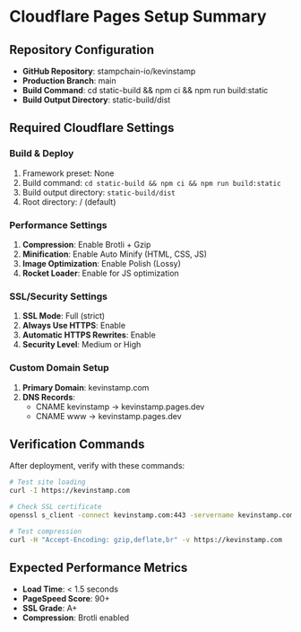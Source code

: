# Cloudflare Pages Setup Summary

## Repository Configuration
- **GitHub Repository**: stampchain-io/kevinstamp
- **Production Branch**: main
- **Build Command**: cd static-build && npm ci && npm run build:static
- **Build Output Directory**: static-build/dist

## Required Cloudflare Settings

### Build & Deploy
1. Framework preset: None
2. Build command: `cd static-build && npm ci && npm run build:static`
3. Build output directory: `static-build/dist`
4. Root directory: / (default)

### Performance Settings
1. **Compression**: Enable Brotli + Gzip
2. **Minification**: Enable Auto Minify (HTML, CSS, JS)
3. **Image Optimization**: Enable Polish (Lossy)
4. **Rocket Loader**: Enable for JS optimization

### SSL/Security Settings
1. **SSL Mode**: Full (strict)
2. **Always Use HTTPS**: Enable
3. **Automatic HTTPS Rewrites**: Enable
4. **Security Level**: Medium or High

### Custom Domain Setup
1. **Primary Domain**: kevinstamp.com
2. **DNS Records**:
   - CNAME kevinstamp → kevinstamp.pages.dev
   - CNAME www → kevinstamp.pages.dev

## Verification Commands

After deployment, verify with these commands:

```bash
# Test site loading
curl -I https://kevinstamp.com

# Check SSL certificate
openssl s_client -connect kevinstamp.com:443 -servername kevinstamp.com

# Test compression
curl -H "Accept-Encoding: gzip,deflate,br" -v https://kevinstamp.com
```

## Expected Performance Metrics
- **Load Time**: < 1.5 seconds
- **PageSpeed Score**: 90+
- **SSL Grade**: A+
- **Compression**: Brotli enabled

